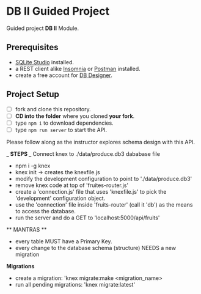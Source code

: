 # DB II Guided Project

Guided project **DB II** Module.

## Prerequisites

- [SQLite Studio](https://sqlitestudio.pl/index.rvt?act=download) installed.
- a REST client alike [Insomnia](https://insomnia.rest/download/) or [Postman](https://www.getpostman.com/downloads/) installed.
- create a free account for [DB Designer](https://dbdesigner.net).

## Project Setup

- [ ] fork and clone this repository.
- [ ] **CD into the folder** where you cloned **your fork**.
- [ ] type `npm i` to download dependencies.
- [ ] type `npm run server` to start the API.

Please follow along as the instructor explores schema design with this API.

**_ STEPS _**
Connect knex to ./data/produce.db3 dababase file

- npm i -g knex
- knex init -> creates the knexfile.js
- modify the development configuration to point to './data/produce.db3'
- remove knex code at top of 'fruites-router.js'
- create a 'connection.js' file that uses 'knexfile.js' to pick the 'development' configuration object.
- use the 'connection' file inside 'fruits-router' (call it 'db') as the means to access the database.
- run the server and do a GET to 'localhost:5000/api/fruits'

** MANTRAS **

- every table MUST have a Primary Key.
- every change to the database schema (structure) NEEDS a new migration

**Migrations**

- create a migration: 'knex migrate:make <migration_name>
- run all pending migrations: 'knex migrate:latest'
